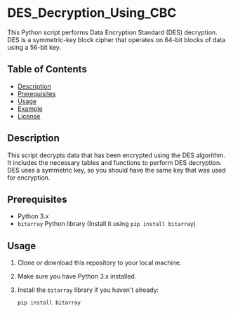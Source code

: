 # DES_Decryption_Using_CBC

This Python script performs Data Encryption Standard (DES) decryption. DES is a symmetric-key block cipher that operates on 64-bit blocks of data using a 56-bit key.

## Table of Contents

- [Description](#description)
- [Prerequisites](#prerequisites)
- [Usage](#usage)
- [Example](#example)
- [License](#license)

## Description

This script decrypts data that has been encrypted using the DES algorithm. It includes the necessary tables and functions to perform DES decryption. DES uses a symmetric key, so you should have the same key that was used for encryption.

## Prerequisites

- Python 3.x
- `bitarray` Python library (Install it using `pip install bitarray`)

## Usage

1. Clone or download this repository to your local machine.

2. Make sure you have Python 3.x installed.

3. Install the `bitarray` library if you haven't already:
   
   ```bash
   pip install bitarray
